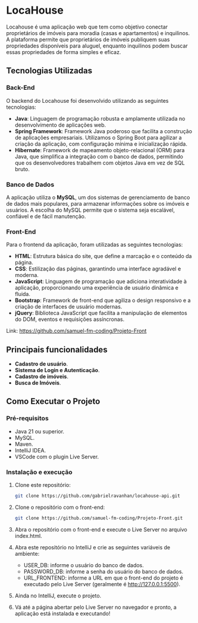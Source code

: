 # LocaHouse

Locahouse é uma aplicação web que tem como objetivo conectar proprietários de imóveis para moradia (casas e apartamentos) e inquilinos. A plataforma permite que proprietários de imóveis publiquem suas propriedades disponíveis para aluguel, enquanto inquilinos podem buscar essas propriedades de forma simples e eficaz.

## Tecnologias Utilizadas

### Back-End
O backend do Locahouse foi desenvolvido utilizando as seguintes tecnologias:

- **Java**: Linguagem de programação robusta e amplamente utilizada no desenvolvimento de aplicações web.
- **Spring Framework**: Framework Java poderoso que facilita a construção de aplicações empresariais. Utilizamos o Spring Boot para agilizar a criação da aplicação, com configuração mínima e inicialização rápida.
- **Hibernate**: Framework de mapeamento objeto-relacional (ORM) para Java, que simplifica a integração com o banco de dados, permitindo que os desenvolvedores trabalhem com objetos Java em vez de SQL bruto.

### Banco de Dados
A aplicação utiliza o **MySQL**, um dos sistemas de gerenciamento de banco de dados mais populares, para armazenar informações sobre os imóveis e usuários. A escolha do MySQL permite que o sistema seja escalável, confiável e de fácil manutenção.

### Front-End
Para o frontend da aplicação, foram utilizadas as seguintes tecnologias:

- **HTML**: Estrutura básica do site, que define a marcação e o conteúdo da página.
- **CSS**: Estilização das páginas, garantindo uma interface agradável e moderna.
- **JavaScript**: Linguagem de programação que adiciona interatividade à aplicação, proporcionando uma experiência de usuário dinâmica e fluida.
- **Bootstrap**: Framework de front-end que agiliza o design responsivo e a criação de interfaces de usuário modernas.
- **jQuery**: Biblioteca JavaScript que facilita a manipulação de elementos do DOM, eventos e requisições assíncronas.

Link: https://github.com/samuel-fm-coding/Projeto-Front

## Principais funcionalidades

- **Cadastro de usuário**.
- **Sistema de Login e Autenticação**.
- **Cadastro de imóveis**.
- **Busca de Imóveis**.

## Como Executar o Projeto

### Pré-requisitos

- Java 21 ou superior.
- MySQL.
- Maven.
- IntelliJ IDEA.
- VSCode com o plugin Live Server.

### Instalação e execução

1. Clone este repositório:
   ```bash
   git clone https://github.com/gabrielravanhan/locahouse-api.git

2. Clone o repositório com o front-end:
   ```bash
   git clone https://github.com/samuel-fm-coding/Projeto-Front.git

3. Abra o repositório com o front-end e execute o Live Server no arquivo index.html.

4. Abra este repositório no IntelliJ e crie as seguintes variáveis de ambiente:
     - USER_DB: informe o usuário do banco de dados.
     - PASSWORD_DB: informe a senha do usuário do banco de dados.
     - URL_FRONTEND: informe a URL em que o front-end do projeto é executado pelo Live Server (geralmente é http://127.0.0.1:5500).

5. Ainda no IntelliJ, execute o projeto.

6. Vá até a página abertar pelo Live Server no navegador e pronto, a aplicação está instalada e executando!
